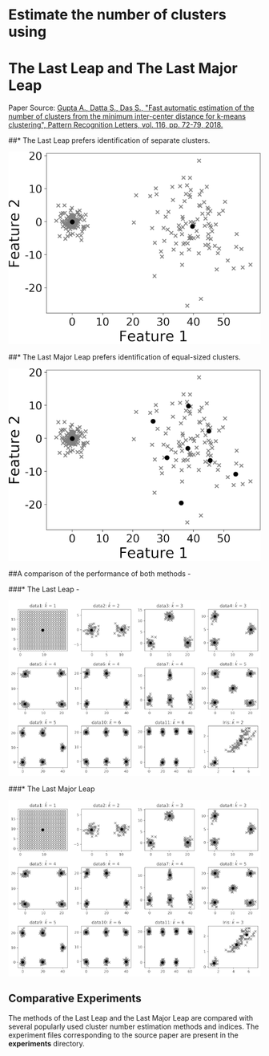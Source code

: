 # Estimate the number of clusters using

# The Last Leap and The Last Major Leap

Paper Source: [Gupta A., Datta S., Das S., "Fast automatic estimation of the
number of clusters from the minimum inter-center distance for k-means
clustering", Pattern Recognition Letters, vol. 116, pp. 72-79, 2018.](https://www.sciencedirect.com/science/article/pii/S0167865518305579)

##* The Last Leap prefers identification of separate clusters.

![last_leap_example](https://raw.githubusercontent.com/Avisek20/cluster_number_estimation/master/imgs/diff_scale_ll.png)

##* The Last Major Leap prefers identification of equal-sized clusters.

![last_major_leap_example](https://raw.githubusercontent.com/Avisek20/cluster_number_estimation/master/imgs/diff_scale_lml.png)


##A comparison of the performance of both methods -

###* The Last Leap -

![last_leap_performance](https://raw.githubusercontent.com/Avisek20/cluster_number_estimation/master/imgs/last_leap.png)

###* The Last Major Leap

![last_major_leap_performance](https://raw.githubusercontent.com/Avisek20/cluster_number_estimation/master/imgs/last_major_leap.png)

## Comparative Experiments

The methods of the Last Leap and the Last Major Leap are compared with several popularly used cluster number estimation methods and indices. The experiment files corresponding to the source paper are present in the **experiments** directory.

